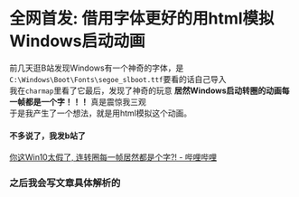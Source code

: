 # 全网首发: 借用字体更好的用html模拟Windows启动动画
前几天逛B站发现Windows有一个神奇的字体，是`C:\Windows\Boot\Fonts\segoe_slboot.ttf`要看的话自己导入  
我在`charmap`里看了它最后，发现了神奇的玩意 **居然Windows启动转圈的动画每一帧都是一个字！！！** 真是震惊我三观  
于是我产生了一个想法，就是用html模拟这个动画。  
#### 不多说了，我发b站了  
[你这Win10太假了, 连转圈每一帧居然都是个字?! - 哔哩哔哩](https://b23.tv/hOewKLy)  
### 之后我会写文章具体解析的

